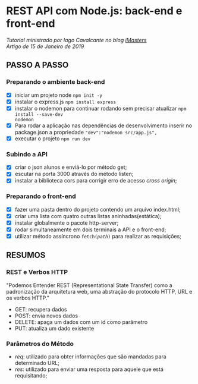 # REST API com Node.js: back-end e front-end

_Tutorial ministrado por Iago Cavalcante no blog [iMasters](https://imasters.com.br/back-end/rest-api-com-node-js-back-end-e-front-end)_\
_Artigo de 15 de Janeiro de 2019_

## PASSO A PASSO

### Preparando o ambiente back-end

-   [x] iniciar um projeto node <code>npm init -y</code>
-   [x] instalar o express.js <code>npm install express</code>
-   [x] instalar o nodemon para continuar rodando sem precisar atualizar <code>npm install --save-dev nodemon</code>
-   [x] Para rodar a aplicação nas dependências de desenvolvimento inserir no package.json a propriedade <code>"dev":"nodemon src/app.js",</code>
-   [x] executar o projeto <code>npm run dev</code>

### Subindo a API

-   [x] criar o json alunos e enviá-lo por método get;
-   [x] escutar na porta 3000 através do método listen;
-   [x] instalar a biblioteca cors para corrigir erro de acesso _cross origin_;

### Preparando o front-end

-   [x] fazer uma pasta dentro do projeto contendo um arquivo index.html;
-   [x] criar uma lista com quatro outras listas aninhadas(estática);
-   [x] instalar globalmente o pacote http-server;
-   [x] rodar simultaneamente em dois terminais a API e o front-end;
-   [x] utilizar método assíncrono <code>fetch(_path_)</code> para realizar as requisições;

## RESUMOS

### REST e Verbos HTTP

"Podemos Entender REST (Representational State Transfer) como a padronização da arquitetura web, uma abstração do protocolo HTTP, URL e os verbos HTTP."

-   GET: recupera dados
-   POST: envia novos dados
-   DELETE: apaga um dados com um id como parâmetro
-   PUT: atualiza um dado existente

### Parâmetros do Método

-   _req_: utilizado para obter informações que são mandadas para determinado URL;
-   _res_: utilizado para enviar uma resposta para aquele que está requisitando;
